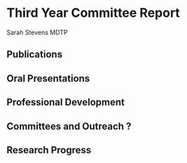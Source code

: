 


# Third Year Committee Report
Sarah Stevens
MDTP

## Publications

## Oral Presentations

## Professional Development

## Committees and Outreach ?

## Research Progress
